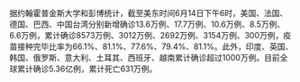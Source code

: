 据约翰霍普金斯大学和彭博统计，截至美东时间6月14日下午6时，美国、法国、德国、巴西、中国台湾分别新增确诊13.6万例、17.7万例、10.6万例、8.5万例、6.6万例，累计确诊8573万例、3012万例、2692万例、3154万例、300万例，疫苗接种完毕比率为66.1%、81.1%、77.6%、79.4%、81.1%。此外，印度、英国、韩国、俄罗斯、意大利、土耳其、西班牙、越南累计确诊超过1000万例。目前全球累计确诊5.36亿例，累计死亡631万例。